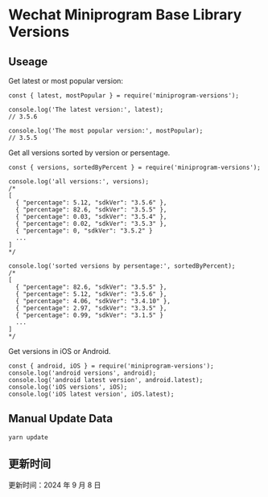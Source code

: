 
# Wechat Miniprogram Base Library Versions

## Useage

Get latest or most popular version:

```;
const { latest, mostPopular } = require('miniprogram-versions');

console.log('The latest version:', latest);
// 3.5.6

console.log('The most popular version:', mostPopular);
// 3.5.5

```

Get all versions sorted by version or persentage.

```
const { versions, sortedByPercent } = require('miniprogram-versions');

console.log('all versions:', versions);
/*
[
  { "percentage": 5.12, "sdkVer": "3.5.6" },
  { "percentage": 82.6, "sdkVer": "3.5.5" },
  { "percentage": 0.03, "sdkVer": "3.5.4" },
  { "percentage": 0.02, "sdkVer": "3.5.3" },
  { "percentage": 0, "sdkVer": "3.5.2" }
  ...
]
*/

console.log('sorted versions by persentage:', sortedByPercent);
/*
[
  { "percentage": 82.6, "sdkVer": "3.5.5" },
  { "percentage": 5.12, "sdkVer": "3.5.6" },
  { "percentage": 4.06, "sdkVer": "3.4.10" },
  { "percentage": 2.97, "sdkVer": "3.3.5" },
  { "percentage": 0.99, "sdkVer": "3.1.5" }
  ...
]
*/
```

Get versions in iOS or Android.

```
const { android, iOS } = require('miniprogram-versions');
console.log('android versions', android);
console.log('android latest version', android.latest);
console.log('iOS versions', iOS);
console.log('iOS latest version', iOS.latest);
```

## Manual Update Data

```
yarn update
```

## 更新时间

更新时间：2024 年 9 月 8 日
